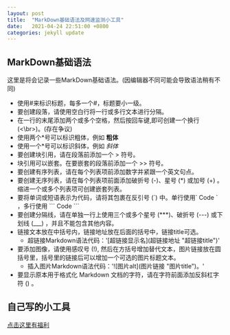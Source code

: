 ```yaml
---
layout: post
title:  "MarkDown基础语法及网速监测小工具"
date:   2021-04-24 22:51:00 +0800
categories: jekyll update
---
```

## MarkDown基础语法
这里是将会记录一些MarkDown基础语法。(因编辑器不同可能会导致语法稍有不同)

- 使用\#来标识标题，每多一个\#，标题要小一级。
- 要创建段落，请使用空白行将一行或多行文本进行分隔。
- 在一行的末尾添加两个或多个空格，然后按回车键,即可创建一个换行(<\br>)。(存在争议)
- 使用两个\*号可以标识粗体，例如 **粗体**
- 使用一个\*号可以标识斜体，例如 *斜体*
- 要创建块引用，请在段落前添加一个 \> 符号。
- 块引用可以嵌套。在要嵌套的段落前添加一个 \>\> 符号。
- 要创建有序列表，请在每个列表项前添加数字并紧跟一个英文句点。
- 要创建无序列表，请在每个列表项前面添加破折号 (\-)、星号 (\*) 或加号 (\+) 。缩进一个或多个列表项可创建嵌套列表。
- 要将单词或短语表示为代码，请将其包裹在反引号 (\`) 中。单行使用\` Code \` ，多行使用 \`\`\` Code \`\`\`
- 要创建分隔线，请在单独一行上使用三个或多个星号 (\*\*\*)、破折号 (\-\-\-) 或下划线 (\_\_\_) ，并且不能包含其他内容。
- 链接文本放在中括号内，链接地址放在后面的括号中，链接title可选。
    - 超链接Markdown语法代码：'\[超链接显示名\](超链接地址 "超链接title")'
- 要添加图像，请使用感叹号 (\!), 然后在方括号增加替代文本，图片链接放在圆括号里，括号里的链接后可以增加一个可选的图片标题文本。
    - 插入图片Markdown语法代码：'\!\[图片alt\](图片链接 "图片title")。'
- 要显示原本用于格式化 Markdown 文档的字符，请在字符前面添加反斜杠字符 () 。

## 自己写的小工具
[点击这里有福利](https://github.com/NXIAOXIAO/NXIAOXIAO.github.io/blob/master/files/NetSpeedMonitor-Ver1.0-beta.exe?raw=true "网速监测小软件")